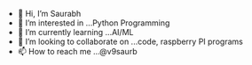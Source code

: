 - 👋 Hi, I’m Saurabh 
- 👀 I’m interested in ...Python Programming
- 🌱 I’m currently learning ...AI/ML 
- 💞️ I’m looking to collaborate on ...code, raspberry PI programs
- 📫 How to reach me ...@v9saurb

<!---
v9saurb/v9saurb is a ✨ special ✨ repository because its `README.md` (this file) appears on your GitHub profile.
You can click the Preview link to take a look at your changes.
--->

